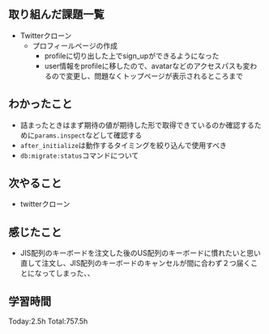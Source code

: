 ## 取り組んだ課題一覧
- Twitterクローン
  - プロフィールページの作成
    - profileに切り出した上でsign_upができるようになった
    - user情報をprofileに移したので、avatarなどのアクセスパスも変わるので変更し、問題なくトップページが表示されるところまで

## わかったこと
- 詰まったときはまず期待の値が期待した形で取得できているのか確認するために`params.inspect`などして確認する
- `after_initialize`は動作するタイミングを絞り込んで使用すべき
- `db:migrate:status`コマンドについて

## 次やること
- twitterクローン　

## 感じたこと
- JIS配列のキーボードを注文した後のUS配列のキーボードに慣れたいと思い直して注文し、JIS配列のキーボードのキャンセルが間に合わず２つ届くことになってしまった、、            
  
## 学習時間
Today:2.5h
Total:757.5h